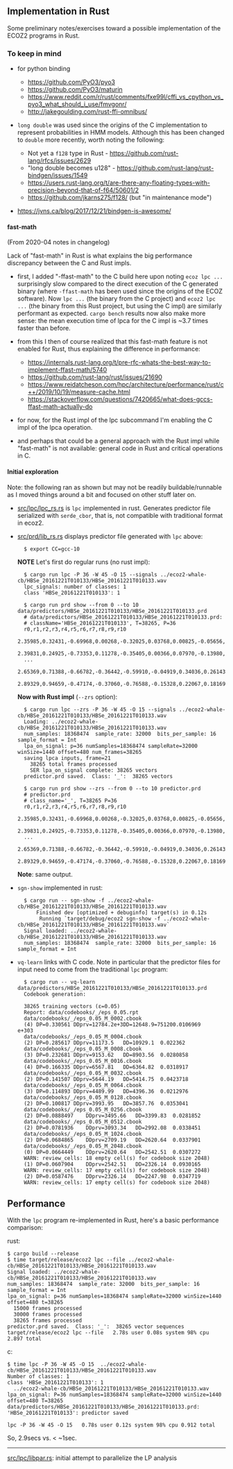 ## Implementation in Rust

Some preliminary notes/exercises toward a possible
implementation of the ECOZ2 programs in Rust.

### To keep in mind

- for python binding
    - https://github.com/PyO3/pyo3
    - https://github.com/PyO3/maturin
    - https://www.reddit.com/r/rust/comments/fxe99l/cffi_vs_cpython_vs_pyo3_what_should_i_use/fmvgonr/
    - http://jakegoulding.com/rust-ffi-omnibus/

- `long double` was used since the origins of the C implementation to represent
   probabilities in HMM models.
   Although this has been changed to `double` more recently, worth noting the
   following:

    - Not yet a `f128` type in Rust - https://github.com/rust-lang/rfcs/issues/2629
    - "long double becomes u128" - https://github.com/rust-lang/rust-bindgen/issues/1549
    - https://users.rust-lang.org/t/are-there-any-floating-types-with-precision-beyond-that-of-f64/50601/2
    - https://github.com/jkarns275/f128/ (but "in maintenance mode")
    
- https://jvns.ca/blog/2017/12/21/bindgen-is-awesome/

#### fast-math

(From 2020-04 notes in changelog)

Lack of "fast-math" in Rust is what explains the big performance discrepancy
between the C and Rust impls.

- first, I added "-ffast-math" to the C build here upon noting `ecoz lpc ...`
  surprisingly slow compared to the direct execution of the C generated binary
  (where `-ffast-math` has been used since the origins of the ECOZ software).
  Now `lpc ...` (the binary from the C project) and `ecoz2 lpc ...`
  (the binary from this Rust project, but using the C impl) are similarly
  performant as expected.
  `cargo bench` results now also make more sense: the mean execution time
  of lpca for the C impl is ~3.7 times faster than before.
   
- from this I then of course realized that this fast-math feature is not
  enabled for Rust, thus explaining the difference in performance: 
    - https://internals.rust-lang.org/t/pre-rfc-whats-the-best-way-to-implement-ffast-math/5740
    - https://github.com/rust-lang/rust/issues/21690
    - https://www.reidatcheson.com/hpc/architecture/performance/rust/c++/2019/10/19/measure-cache.html
    - https://stackoverflow.com/questions/7420665/what-does-gccs-ffast-math-actually-do

- for now, for the Rust impl of the lpc subcommand I'm enabling the C impl of the lpca operation.
  
- and perhaps that could be a general approach with the Rust impl while "fast-math" is not available:
  general code in Rust and critical operations in C.
 

#### Initial exploration

Note: the following ran as shown but may not be readily buildable/runnable
as I moved things around a bit and focused on other stuff later on. 

- [src/lpc/lpc_rs.rs](src/lpc/lpc_rs.rs) is `lpc` implemented in rust.
   Generates predictor file serialized with
  `serde_cbor`, that is, not compatible with traditional format in ecoz2.
  
- [src/prd/lib_rs.rs](src/prd/lib_rs.rs)
  displays predictor file generated with `lpc` above:

        $ export CC=gcc-10
        
    **NOTE** Let's first do regular runs (no rust impl):
    
        $ cargo run lpc -P 36 -W 45 -O 15 --signals ../ecoz2-whale-cb/HBSe_20161221T010133/HBSe_20161221T010133.wav
        lpc_signals: number of classes: 1
        class 'HBSe_20161221T010133': 1
        
        $ cargo run prd show --from 0 --to 10 data/predictors/HBSe_20161221T010133/HBSe_20161221T010133.prd
        # data/predictors/HBSe_20161221T010133/HBSe_20161221T010133.prd:
        # className='HBSe_20161221T010133', T=38265, P=36
        r0,r1,r2,r3,r4,r5,r6,r7,r8,r9,r10
        2.35985,0.32431,-0.69968,0.00268,-0.32025,0.03768,0.00825,-0.05656,-0.00750,-0.17555,0.03140
        2.39831,0.24925,-0.73353,0.11278,-0.35405,0.00366,0.07970,-0.13980,-0.00649,-0.03235,0.04081
        ...
        2.65369,0.71388,-0.66782,-0.36442,-0.59910,-0.04919,0.34036,0.26143,-0.00044,-0.13380,-0.01206
        2.89329,0.94659,-0.47174,-0.37060,-0.76588,-0.15328,0.22067,0.18169,0.02488,-0.25885,-0.23922
        
    **Now with Rust impl** (`--zrs` option):
    
        $ cargo run lpc --zrs -P 36 -W 45 -O 15 --signals ../ecoz2-whale-cb/HBSe_20161221T010133/HBSe_20161221T010133.wav
        Loading: ../ecoz2-whale-cb/HBSe_20161221T010133/HBSe_20161221T010133.wav
        num_samples: 18368474  sample_rate: 32000  bits_per_sample: 16  sample_format = Int
        lpa_on_signal: p=36 numSamples=18368474 sampleRate=32000 winSize=1440 offset=480 num_frames=38265
        saving lpca inputs, frame=21
          38265 total frames processed
          SER lpa_on_signal complete: 38265 vectors
        predictor.prd saved.  Class: '_':  38265 vectors
        
        $ cargo run prd show --zrs --from 0 --to 10 predictor.prd
        # predictor.prd
        # class_name='_', T=38265 P=36
        r0,r1,r2,r3,r4,r5,r6,r7,r8,r9,r10
        2.35985,0.32431,-0.69968,0.00268,-0.32025,0.03768,0.00825,-0.05656,-0.00750,-0.17555,0.03140
        2.39831,0.24925,-0.73353,0.11278,-0.35405,0.00366,0.07970,-0.13980,-0.00649,-0.03235,0.04081
        ...
        2.65369,0.71388,-0.66782,-0.36442,-0.59910,-0.04919,0.34036,0.26143,-0.00044,-0.13380,-0.01206
        2.89329,0.94659,-0.47174,-0.37060,-0.76588,-0.15328,0.22067,0.18169,0.02488,-0.25885,-0.23922

    **Note**: same output.


- `sgn-show` implemented in rust:

        $ cargo run -- sgn-show -f ../ecoz2-whale-cb/HBSe_20161221T010133/HBSe_20161221T010133.wav
            Finished dev [optimized + debuginfo] target(s) in 0.12s
             Running `target/debug/ecoz2 sgn-show -f ../ecoz2-whale-cb/HBSe_20161221T010133/HBSe_20161221T010133.wav`
        Signal loaded: ../ecoz2-whale-cb/HBSe_20161221T010133/HBSe_20161221T010133.wav
        num_samples: 18368474  sample_rate: 32000  bits_per_sample: 16  sample_format = Int
    
- `vq-learn` links with C code. Note in particular that the predictor files
  for input need to come from the traditional `lpc` program:
  
        $ cargo run -- vq-learn data/predictors/HBSe_20161221T010133/HBSe_20161221T010133.prd 
        Codebook generation:
        
        38265 training vectors (ε=0.05)
        Report: data/codebooks/_/eps_0.05.rpt
        data/codebooks/_/eps_0.05_M_0002.cbook
        (4)	DP=0.330561	DDprv=12784.2e+3DD=12648.9=751200.0106969      e+303
        data/codebooks/_/eps_0.05_M_0004.cbook
        (2)	DP=0.285617	DDprv=11173.5	DD=10929.1	0.022362
        data/codebooks/_/eps_0.05_M_0008.cbook
        (3)	DP=0.232681	DDprv=9153.62	DD=8903.56	0.0280858
        data/codebooks/_/eps_0.05_M_0016.cbook
        (4)	DP=0.166335	DDprv=6567.81	DD=6364.82	0.0318917
        data/codebooks/_/eps_0.05_M_0032.cbook
        (2)	DP=0.141507	DDprv=5644.19	DD=5414.75	0.0423718
        data/codebooks/_/eps_0.05_M_0064.cbook
        (3)	DP=0.114893	DDprv=4489.99	DD=4396.36	0.0212976
        data/codebooks/_/eps_0.05_M_0128.cbook
        (2)	DP=0.100817	DDprv=3993.95	DD=3857.76	0.0353041
        data/codebooks/_/eps_0.05_M_0256.cbook
        (2)	DP=0.0888497	DDprv=3495.66	DD=3399.83	0.0281852
        data/codebooks/_/eps_0.05_M_0512.cbook
        (2)	DP=0.0781936	DDprv=3093.34	DD=2992.08	0.0338451
        data/codebooks/_/eps_0.05_M_1024.cbook
        (2)	DP=0.0684865	DDprv=2709.19	DD=2620.64	0.0337901
        data/codebooks/_/eps_0.05_M_2048.cbook
        (0)	DP=0.0664449	DDprv=2620.64	DD=2542.51	0.0307272
        WARN: review_cells: 18 empty cell(s) for codebook size 2048)
        (1)	DP=0.0607904	DDprv=2542.51	DD=2326.14	0.0930165
        WARN: review_cells: 17 empty cell(s) for codebook size 2048)
        (2)	DP=0.0587476	DDprv=2326.14	DD=2247.98	0.0347719
        WARN: review_cells: 17 empty cell(s) for codebook size 2048)
    
## Performance    

With the `lpc` program re-implemented in Rust, here's a basic performance comparison: 

rust:

    $ cargo build --release
    $ time target/release/ecoz2 lpc --file ../ecoz2-whale-cb/HBSe_20161221T010133/HBSe_20161221T010133.wav
    Signal loaded: ../ecoz2-whale-cb/HBSe_20161221T010133/HBSe_20161221T010133.wav
    num_samples: 18368474  sample_rate: 32000  bits_per_sample: 16  sample_format = Int
    lpa_on_signal: p=36 numSamples=18368474 sampleRate=32000 winSize=1440 offset=480 t=38265
      15000 frames processed
      30000 frames processed
      38265 frames processed
    predictor.prd saved.  Class: '_':  38265 vector sequences
    target/release/ecoz2 lpc --file   2.78s user 0.08s system 98% cpu 2.897 total

c:
    
    $ time lpc -P 36 -W 45 -O 15  ../ecoz2-whale-cb/HBSe_20161221T010133/HBSe_20161221T010133.wav
    Number of classes: 1
    class 'HBSe_20161221T010133': 1
      ../ecoz2-whale-cb/HBSe_20161221T010133/HBSe_20161221T010133.wav
    lpa_on_signal: P=36 numSamples=18368474 sampleRate=32000 winSize=1440 offset=480 T=38265
    data/predictors/HBSe_20161221T010133/HBSe_20161221T010133.prd: 'HBSe_20161221T010133': predictor saved
    
    lpc -P 36 -W 45 -O 15   0.78s user 0.12s system 98% cpu 0.912 total
    
So, 2.9secs vs. < ~1sec.

----
[src/lpc/libpar.rs](src/lpc/libpar.rs): initial attempt to parallelize the LP analysis 
